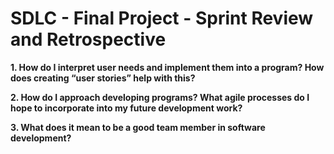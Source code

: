 # SDLC - Final Project - Sprint Review and Retrospective

**1. How do I interpret user needs and implement them into a program? How does creating “user stories” help with this?**

**2. How do I approach developing programs? What agile processes do I hope to incorporate into my future development work?**

**3. What does it mean to be a good team member in software development?**
